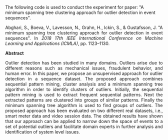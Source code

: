 The following code is used to conduct the experiment for paper: "A minimum spanning tree clustering approach for outlier detection in event sequences".

<p align="justify">Abghari, S., Boeva, V., Lavesson, N., Grahn, H., Ickin, S., & Gustafsson, J. 
"A minimum spanning tree clustering approach for outlier detection in event sequences". 
In <i>2018 17th IEEE International Conference on Machine Learning and Applications (ICMLA)</i>, pp. 1123–1130.</p>

**Abstract**
<p align="justify">Outlier detection has been studied in many domains. Outliers arise due to different reasons 
such as mechanical issues, fraudulent behavior, and human error. In this paper, we propose an unsupervised approach 
for outlier detection in a sequence dataset. The proposed approach combines sequential pattern mining, cluster analysis 
and a minimum spanning tree algorithm in order to identify clusters of outliers. Initially, the sequential pattern mining 
is used to extract frequent sequential patterns. Next the extracted patterns are clustered into groups of similar patterns. 
Finally the minimum spanning tree algorithm is used to find groups of outliers. The proposed approach has been evaluated on 
two different real datasets, i.e., smart meter data and video session data. The obtained results have shown that our 
approach can be applied to narrow down the space of events to a set of potential outliers and facilitate domain experts 
in further analysis and identification of system level issues.</p>
